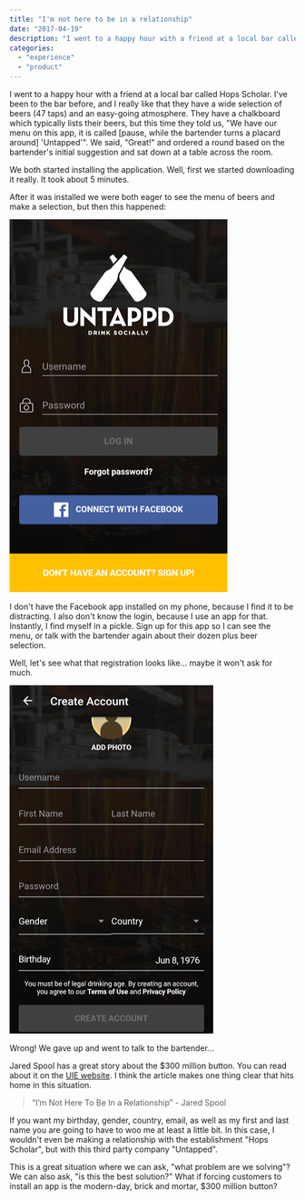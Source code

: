 ```yaml
---
title: "I'm not here to be in a relationship"
date: "2017-04-19"
description: "I went to a happy hour with a friend at a local bar called Hops Scholar. I've been to the bar before, and I really like that they have a wide selection of beers (47 taps) and an easy-going atmosphere. They have a chalkboard which typically lists their beers, but this time they told us, \"We have our menu on this app, it is called \[pause, while the bartender turns a placard around\] 'Untapped'\". We said, \"Great!\" and ordered a round based on the bartender's initial suggestion and sat down at a table across the room."
categories: 
  - "experience"
  - "product"
---
```


I went to a happy hour with a friend at a local bar called Hops Scholar. I've been to the bar before, and I really like that they have a wide selection of beers (47 taps) and an easy-going atmosphere. They have a chalkboard which typically lists their beers, but this time they told us, "We have our menu on this app, it is called \[pause, while the bartender turns a placard around\] 'Untapped'". We said, "Great!" and ordered a round based on the bartender's initial suggestion and sat down at a table across the room.

We both started installing the application. Well, first we started downloading it really. It took about 5 minutes.

After it was installed we were both eager to see the menu of beers and make a selection, but then this happened:

![Untapped.png](./images/untapped.png)

I don't have the Facebook app installed on my phone, because I find it to be distracting. I also don't know the login, because I use an app for that. Instantly, I find myself in a pickle. Sign up for this app so I can see the menu, or talk with the bartender again about their dozen plus beer selection.

Well, let's see what that registration looks like... maybe it won't ask for much.

![Untapped2.png](./images/untapped21.png)

Wrong! We gave up and went to talk to the bartender...

Jared Spool has a great story about the $300 million button. You can read about it on the [UIE website](https://articles.uie.com/three_hund_million_button/). I think the article makes one thing clear that hits home in this situation.

> “I’m Not Here To Be In a Relationship” - Jared Spool

If you want my birthday, gender, country, email, as well as my first and last name you are going to have to woo me at least a little bit. In this case, I wouldn't even be making a relationship with the establishment "Hops Scholar", but with this third party company "Untapped".

This is a great situation where we can ask, "what problem are we solving"? We can also ask, "is this the best solution?" What if forcing customers to install an app is the modern-day, brick and mortar, $300 million button?
